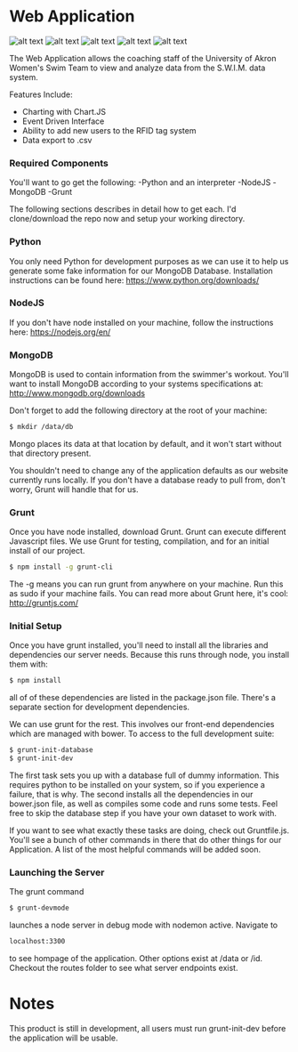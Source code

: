 # Web Application
![alt text][mongoDB] ![alt text][nodeJS] ![alt text][requireJS] ![alt text][handlebars] ![alt text][UA] <br />

The Web Application allows the coaching staff of the University of Akron Women's Swim Team to view and analyze data from the S.W.I.M. data system.

Features Include:
  - Charting with Chart.JS
  - Event Driven Interface
  - Ability to add new users to the RFID tag system
  - Data export to .csv

### Required Components
You'll want to go get the following:
  -Python and an interpreter
  -NodeJS
  -MongoDB
  -Grunt

The following sections describes in detail how to get each.  I'd clone/download the repo now and setup your working directory.

### Python

You only need Python for development purposes as we can use it to help us generate some fake information for our MongoDB Database.  Installation instructions can be found here: https://www.python.org/downloads/

### NodeJS
If you don't have node installed on your machine, follow the instructions here: https://nodejs.org/en/

### MongoDB
MongoDB is used to contain information from the swimmer's workout.  You'll want to install MongoDB according to your systems specifications at: http://www.mongodb.org/downloads

Don't forget to add the following directory at the root of your machine:

```sh
$ mkdir /data/db
```
Mongo places its data at that location by default, and it won't start without that directory present.

You shouldn't need to change any of the application defaults as our website currently runs locally.  If you don't have a database ready to pull from, don't worry, Grunt will handle that for us.

### Grunt
Once you have node installed, download Grunt. Grunt can execute different Javascript files.  We use Grunt for testing, compilation, and for an initial install of our project.

```sh
$ npm install -g grunt-cli
```

The -g means you can run grunt from anywhere on your machine.  Run this as sudo if your machine fails.  You can read more about Grunt here, it's cool: http://gruntjs.com/

### Initial Setup
Once you have grunt installed, you'll need to install all the libraries and dependencies our server needs. Because this runs through node, you install them with:

```sh
$ npm install
```
all of of these dependencies are listed in the package.json file.  There's a separate section for development dependencies.

We can use grunt for the rest.  This involves our front-end dependencies which are managed with bower.  To access to the full development suite: 
```sh
$ grunt-init-database
$ grunt-init-dev
```
The first task sets you up with a database full of dummy information.  This requires python to be installed on your system, so if you experience a failure, that is why.  The second installs all the dependencies in our bower.json file, as well as compiles some code and runs some tests.  Feel free to skip the database step if you have your own dataset to work with.  

If you want to see what exactly these tasks are doing, check out Gruntfile.js.  You'll see a bunch of other commands in there that do other things for our Application.  A list of the most helpful commands will be added soon.

### Launching the Server
The grunt command 
```sh
$ grunt-devmode
```
launches a node server in debug mode with nodemon active.  Navigate to 
```sh
localhost:3300 
```
to see hompage of the application.  Other options exist at /data or /id. Checkout the routes folder to see what server endpoints exist.

# Notes
This product is still in development, all users must run grunt-init-dev before the application will be usable.

[nodeJS]: https://www.shareicon.net/data/128x128/2015/10/06/112725_development_512x512.png "nodeJS"
[mongoDB]: https://perlmaven.com/img/mongodb-logo.png "mongoDB"
[requireJS]: http://esa-matti.suuronen.org/images/browserify/requirejs-logo.png "requireJs"
[handlebars]: https://andrejunges.gallerycdn.vsassets.io/extensions/andrejunges/handlebars/0.2.0/1477751107534/Microsoft.VisualStudio.Services.Icons.Default "handlebars"
[UA]: https://static.yocket.in/images/universities/logos/akron_university_logo.jpg "The University of Akron"